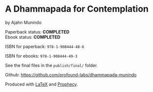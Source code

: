 
A Dhammapada for Contemplation
==============

by Ajahn Munindo

Paperback status: **COMPLETED**  
Ebook status: **COMPLETED**

ISBN for paperback: `978-1-908444-48-6`

ISBN for ebooks: `978-1-908444-49-3`

See the final files in the `publish/final/` folder.

Github: <https://github.com/profound-labs/dhammapada-munindo>

Produced with [LaTeX](http://latex-project.org/) and [Prophecy](https://github.com/profound-labs/prophecy).

